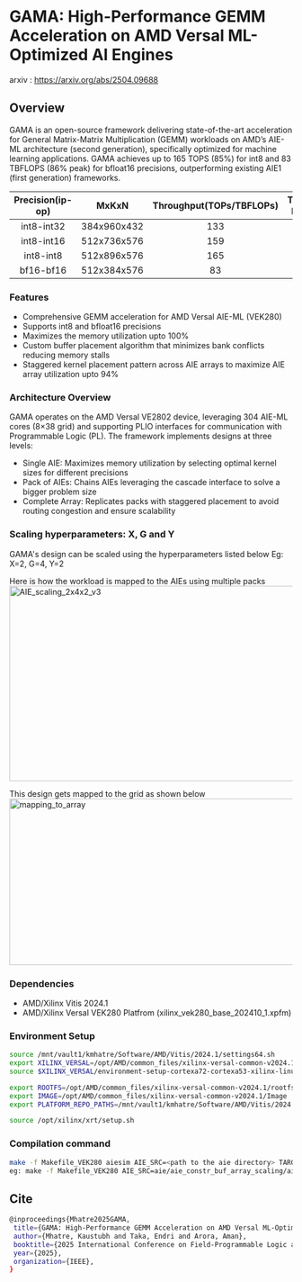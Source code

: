 # GAMA: High-Performance GEMM Acceleration on AMD Versal ML-Optimized AI Engines

arxiv : https://arxiv.org/abs/2504.09688

## Overview
GAMA is an open-source framework delivering state-of-the-art acceleration for General Matrix-Matrix Multiplication (GEMM) workloads on AMD’s AIE-ML architecture (second generation), specifically optimized for machine learning applications. GAMA achieves up to 165 TOPS (85%) for int8 and 83 TBFLOPS (86% peak) for bfloat16 precisions, outperforming existing AIE1 (first generation) frameworks.

| Precision(ip-op) | MxKxN | Throughput(TOPs/TBFLOPs) | Throughput Efficiency |
|:----:|:---------------:|:------------------:|:------------------:|
|int8-int32 | 384x960x432 | 133 | 69% |
|int8-int16 | 512x736x576 | 159 | 82% |
|int8-int8 | 512x896x576 | 165 | 85% |
|bf16-bf16 | 512x384x576 | 83 | 86% |

### Features
* Comprehensive GEMM acceleration for AMD Versal AIE-ML (VEK280)
* Supports int8 and bfloat16 precisions
* Maximizes the memory utilization upto 100%  
* Custom buffer placement algorithm that minimizes bank conflicts reducing memory stalls
* Staggered kernel placement pattern across AIE arrays to maximize AIE array utilization upto 94%

### Architecture Overview
GAMA operates on the AMD Versal VE2802 device, leveraging 304 AIE-ML cores (8×38 grid) and supporting PLIO interfaces for communication with Programmable Logic (PL). The framework implements designs at three levels:

* Single AIE: Maximizes memory utilization by selecting optimal kernel sizes for different precisions
* Pack of AIEs: Chains AIEs leveraging the cascade interface to solve a bigger problem size
* Complete Array: Replicates packs with staggered placement to avoid routing congestion and ensure scalability

### Scaling hyperparameters: X, G and Y 

GAMA's design can be scaled using the hyperparameters listed below
Eg: X=2, G=4, Y=2

Here is how the workload is mapped to the AIEs using multiple packs
<img width="1704" height="347" alt="AIE_scaling_2x4x2_v3" src="https://github.com/user-attachments/assets/8df8298f-3d3a-4c1c-942d-fd2e4827e9f9" />

This design gets mapped to the grid as shown below
<img width="1398" height="296" alt="mapping_to_array" src="https://github.com/user-attachments/assets/058cf37f-b1ee-48a1-89c1-f5f673099963" />


### Dependencies
* AMD/Xilinx Vitis 2024.1
* AMD/Xilinx Versal VEK280 Platfrom (xilinx_vek280_base_202410_1.xpfm)



### Environment Setup
```bash
source /mnt/vault1/kmhatre/Software/AMD/Vitis/2024.1/settings64.sh
export XILINX_VERSAL=/opt/AMD/common_files/xilinx-versal-common-v2024.1/
source $XILINX_VERSAL/environment-setup-cortexa72-cortexa53-xilinx-linux

export ROOTFS=/opt/AMD/common_files/xilinx-versal-common-v2024.1/rootfs.ext4  
export IMAGE=/opt/AMD/common_files/xilinx-versal-common-v2024.1/Image
export PLATFORM_REPO_PATHS=/mnt/vault1/kmhatre/Software/AMD/Vitis/2024.1/base_platforms/

source /opt/xilinx/xrt/setup.sh
```

### Compilation command 
``` bash
make -f Makefile_VEK280 aiesim AIE_SRC=<path to the aie directory> TARGET=hw Y=8 G=4 X=9 BUFF_OPT=0
eg: make -f Makefile_VEK280 AIE_SRC=aie/aie_constr_buf_array_scaling/aie_MKN_48x240x48_MMUL_4x8x8_i8_i32  TARGET=hw Y=8 G=4 X=9 BUFF_OPT=0 aiesim
```



## Cite 
 ```bash
@inproceedings{Mhatre2025GAMA,
  title={GAMA: High-Performance GEMM Acceleration on AMD Versal ML-Optimized AI Engines},
  author={Mhatre, Kaustubh and Taka, Endri and Arora, Aman},
  booktitle={2025 International Conference on Field-Programmable Logic and Applications (FPL)},
  year={2025},
  organization={IEEE},
}
```

